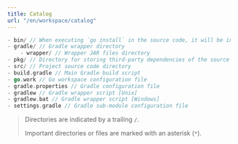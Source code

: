 ```yaml
---
title: Catalog
url: "/en/workspace/catalog"
---
```


```go
- bin/ // When executing `go install` in the source code, it will be installed in this directory
- gradle/ // Gradle wrapper directory
    - wrapper/ // Wrapper JAR files directory
- pkg/ // Directory for storing third-party dependencies of the source code
- src/ // Project source code directory
- build.gradle // Main Gradle build script
- go.work // Go workspace configuration file
- gradle.properties // Gradle configuration file
- gradlew // Gradle wrapper script [Unix]
- gradlew.bat // Gradle wrapper script [Windows]
- settings.gradle // Gradle sub-module configuration file
```


> Directories are indicated by a trailing `/`.
>
> Important directories or files are marked with an asterisk (`*`).